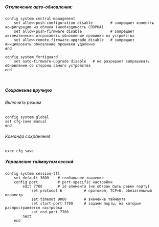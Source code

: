 ##### Отключение авто-обновления:  
```
config system central-management
    set allow-push-configuration disable        # запрещает изменять конфигурацию из облака (необходимость СПОРНА)
    set allow-push-firmware disable             # запрещает автоматически отправалять обновление прошивки на устройства
    set allow-remote-firmware-upgrade disable   # запрещает инициировать обновление прошивки удаленно
end

config system fortiguard
    set auto-firmware-upgrade disable   # не разрешает запрашивать обновление со стороны самого устройства
end
```  
<br>

##### Сохранение вручную  
###### Включить режим  
```
config system global
set cfg-save manual
end
```  
###### Команда сохранения  
```
exec cfg save
```

##### Управление таймаутом сессий
```
config system session-ttl
    set default 3600    # глобальное значение
    config port         # port-specific настройки
        edit 7700       # id елемента (не обязан быть равен порту)
            set protocol 6          # протокол, TCP=6, обязательный параметр
            set timeout 9000        # значение таймаута
            set start-port 7700     # задаем порты, на которые распространяется настройка
            set end-port 7700
        next
    end
```